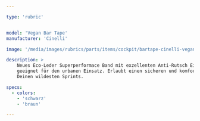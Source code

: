 ```yaml
---

type: 'rubric'


model: 'Vegan Bar Tape'
manufacturer: 'Cinelli'

image: '/media/images/rubrics/parts/items/cockpit/bartape-cinelli-vegan.jpeg'

description: >
    Neues Eco-Leder Superperformace Band mit exzellenten Anti-Rutsch Eigenschaften. Besonders 
    geeignet für den urbanen Einsatz. Erlaubt einen sicheren und komfortablen Griff, selbst bei 
    Deinen wildesten Sprints.

specs:
  - colors:
    - 'schwarz'
    - 'braun'

---
```

